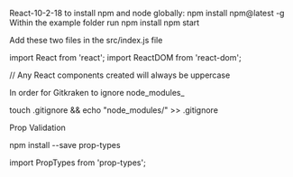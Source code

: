 React-10-2-18
to install npm and node globally:
npm install npm@latest -g
Within the example folder run
npm install
npm start

Add these two files in the src/index.js file

import React from 'react';
import ReactDOM from 'react-dom';

// Any React components created will always be uppercase 

In order for Gitkraken to ignore node_modules_

touch .gitignore && echo "node_modules/" >> .gitignore

Prop Validation

npm install --save prop-types

import PropTypes from 'prop-types';

